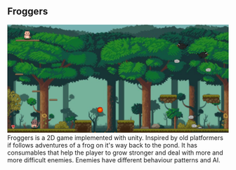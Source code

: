 ## Froggers
![Froggers](froggers.png)
Froggers is a 2D game implemented with unity. Inspired by old platformers if follows adventures of a frog on it's way back to the pond. It has consumables that help the player to grow stronger and deal with more and more difficult enemies. Enemies have different behaviour patterns and AI.